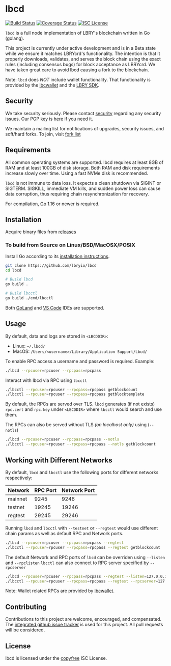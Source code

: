 # lbcd

[![Build Status](https://github.com/lbryio/lbcd/workflows/Build%20and%20Test/badge.svg)](https://github.com/lbryio/lbcd/actions)
[![Coverage Status](https://coveralls.io/repos/github/lbryio/lbcd/badge.svg?branch=master)](https://coveralls.io/github/lbryio/lbcd?branch=master)
[![ISC License](https://img.shields.io/badge/license-ISC-blue.svg)](http://copyfree.org)
<!--[![GoDoc](https://img.shields.io/badge/godoc-reference-blue.svg)](https://pkg.go.dev/github.com/lbryio/lbcd)-->

`lbcd` is a full node implementation of LBRY's blockchain written in Go (golang).

This project is currently under active development and is in a Beta state while
we ensure it matches LBRYcrd's functionality. The intention is that it properly
downloads, validates, and serves the block chain using the exact rules
(including consensus bugs) for block acceptance as LBRYcrd.
We have taken great care to avoid lbcd causing a fork to the blockchain.

Note: `lbcd` does *NOT* include wallet functionality.  That functionality is provided by the
[lbcwallet](https://github.com/lbryio/lbcwallet) and the [LBRY SDK](https://github.com/lbryio/lbry-sdk).

## Security

We take security seriously. Please contact [security](mailto:security@lbry.com) regarding any security issues.
Our PGP key is [here](https://lbry.com/faq/pgp-key) if you need it.

We maintain a mailing list for notifications of upgrades, security issues,
and soft/hard forks. To join, visit [fork list](https://lbry.com/forklist)

## Requirements

All common operating systems are supported. lbcd requires at least 8GB of RAM
and at least 100GB of disk storage. Both RAM and disk requirements increase slowly over time.
Using a fast NVMe disk is recommended.

`lbcd` is not immune to data loss. It expects a clean shutdown via SIGINT or
SIGTERM. SIGKILL, immediate VM kills, and sudden power loss can cause data
corruption, thus requiring chain resynchronization for recovery.

For compilation, [Go](http://golang.org) 1.16 or newer is required.

## Installation

Acquire binary files from [releases](https://github.com/lbryio/lbcd/releases)

### To build from Source on Linux/BSD/MacOSX/POSIX

Install Go according to its [installation instructions](http://golang.org/doc/install).

``` sh
git clone https://github.com/lbryio/lbcd
cd lbcd

# Build lbcd
go build .

# Build lbcctl
go build ./cmd/lbcctl
```

Both [GoLand](https://www.jetbrains.com/go/)
and [VS Code](https://code.visualstudio.com/docs/languages/go) IDEs are supported.

## Usage

By default, data and logs are stored in `<LBCDDIR>`:

- Linux: `~/.lbcd/`
- MacOS: `/Users/<username>/Library/Application Support/Lbcd/`

To enable RPC access a username and password is required. Example:

``` sh
./lbcd --rpcuser=rpcuser --rpcpass=rpcpass
```

Interact with lbcd via RPC using `lbcctl`

``` sh
./lbcctl --rpcuser=rpcuser --rpcpass=rpcpass getblockcount
./lbcctl --rpcuser=rpcuser --rpcpass=rpcpass getblocktemplate
```

By default, the RPCs are served over TLS. `lbcd` generates (if not exists) `rpc.cert` and
`rpc.key` under `<LBCDDIR>` where `lbcctl` would search and use them.

The RPCs can also be served without TLS *(on localhost only)* using (`--notls`)

``` sh
./lbcd --rpcuser=rpcuser --rpcpass=rpcpass --notls
./lbcctl --rpcuser=rpcuser --rpcpass=rpcpass --notls getblockcount
```

## Working with Different Networks

By default, `lbcd` and `lbcctl` use the following ports for different networks respectively:

| Network | RPC Port | Network Port |
| ------- | -------- | ------------ |
| mainnet | 9245     | 9246         |
| testnet | 19245    | 19246        |
| regtest | 29245    | 29246        |

Running `lbcd` and `lbcctl` with `--testnet` or `--regtest` would use different chain params as well as default RPC and Network ports.

``` sh
./lbcd --rpcuser=rpcuser --rpcpass=rpcpass --regtest
./lbcctl --rpcuser=rpcuser --rpcpass=rpcpass --regtest getblockcount
```

The default Network and RPC ports of `lbcd` can be overriden using `--listen` and `--rpclisten`
`lbcctl` can also connect to RPC server specified by `--rpcserver`

``` sh
./lbcd --rpcuser=rpcuser --rpcpass=rpcpass --regtest --listen=127.0.0.1:29248 --rpclisten=127.0.0.1:29247
./lbcctl --rpcuser=rpcuser --rpcpass=rpcpass --regtest --rpcserver=127.0.0.1:29247 getblockcount
```

Note: Wallet related RPCs are provided by [lbcwallet](https://github.com/lbryio/lbcwallet).

## Contributing

Contributions to this project are welcome, encouraged, and compensated.
The [integrated github issue tracker](https://github.com/lbryio/lbcd/issues)
is used for this project. All pull requests will be considered.

<!-- ## Release Verification
Please see our [documentation on the current build/verification
process](https://github.com/lbryio/lbcd/tree/master/release) for all our
releases for information on how to verify the integrity of published releases
using our reproducible build system.
-->

## License

lbcd is licensed under the [copyfree](http://copyfree.org) ISC License.
